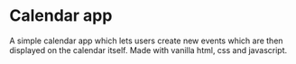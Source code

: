 # Calendar app

A simple calendar app which lets users create new events which are then displayed on the calendar itself.
Made with vanilla html, css and javascript.
